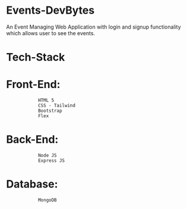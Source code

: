 # Events-DevBytes
An Event Managing Web Application with login and signup functionality which allows user to see the events.


# Tech-Stack

# Front-End:    
                HTML 5
                CSS - Tailwind
                Bootstrap
                Flex
            
# Back-End:     
                Node JS
                Express JS

# Database:
                MongoDB

